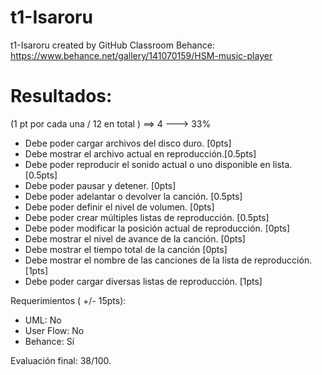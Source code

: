 # t1-Isaroru
t1-Isaroru created by GitHub Classroom
Behance:
https://www.behance.net/gallery/141070159/HSM-music-player


# Resultados:

(1 pt por cada una / 12 en total ) ==> 4 ---> 33%

- Debe poder cargar archivos del disco duro. [0pts]
- Debe mostrar el archivo actual en reproducción.[0.5pts]
- Debe poder reproducir el sonido actual o uno disponible en lista. [0.5pts]
- Debe poder pausar y detener. [0pts]
- Debe poder adelantar o devolver la canción. [0.5pts]
- Debe poder definir el nivel de volumen. [0pts]
- Debe poder crear múltiples listas de reproducción. [0.5pts]
- Debe poder modificar la posición actual de reproducción. [0pts]
- Debe mostrar el nivel de avance de la canción. [0pts]
- Debe mostrar el tiempo total de la canción [0pts]
- Debe mostrar el nombre de las canciones de la lista de reproducción. [1pts]
- Debe poder cargar diversas listas de reproducción. [1pts]

Requerimientos ( +/- 15pts):
- UML: No
- User Flow: No
- Behance: Sí

Evaluación final: 38/100.